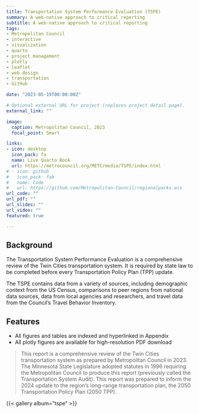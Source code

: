 ```yaml
---
title: Transportation System Performance Evaluation (TSPE)
summary: A web-native approach to critical reporting
subtitle: A web-native approach to critical reporting
tags:
- Metropolitan Council
- interactive
- visualization
- quarto
- project management
- plotly
- leaflet
- web design
- transportation
- GitHub

date: "2023-05-19T00:00:00Z"

# Optional external URL for project (replaces project detail page).
external_link: ""

image:
  caption: Metropolitan Council, 2023
  focal_point: Smart

links:
- icon: desktop
  icon_pack: fa
  name: Live Quarto Book
  url: https://metrocouncil.org/METC/media/TSPE/index.html
# - icon: github
#   icon_pack: fab
#   name: Code
#   url: https://github.com/Metropolitan-Council/regionalparks.acs
url_code: ""
url_pdf: ""
url_slides: ""
url_video: ""
featured: true

---
```


## Background

The Transportation System Performance Evaluation is a comprehensive review of the Twin Cities transportation system. It is required by state law to be completed before every Transportation Policy Plan (TPP) update. 


The TSPE contains data from a variety of sources, including demographic context from the US Census, comparisons to peer regions from national data sources, data from local agencies and researchers, and travel data from the Council’s Travel Behavior Inventory.


## Features

- All figures and tables are indexed and hyperlinked in Appendix
- All plotly figures are available for high-resolution PDF download

> This report is a comprehensive review of the Twin Cities transportation system as prepared by Metropolitan Council in 2023. The Minnesota State Legislature adopted statutes in 1996 requiring the Metropolitan Council to produce this report (previously called the Transportation System Audit). This report was prepared to inform the 2024 update to the region’s long-range transportation plan, the 2050 Transportation Policy Plan (2050 TPP).

{{< gallery album="tspe" >}}


